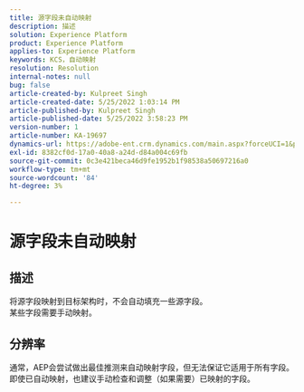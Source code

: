 ```yaml
---
title: 源字段未自动映射
description: 描述
solution: Experience Platform
product: Experience Platform
applies-to: Experience Platform
keywords: KCS，自动映射
resolution: Resolution
internal-notes: null
bug: false
article-created-by: Kulpreet Singh
article-created-date: 5/25/2022 1:03:14 PM
article-published-by: Kulpreet Singh
article-published-date: 5/25/2022 3:58:23 PM
version-number: 1
article-number: KA-19697
dynamics-url: https://adobe-ent.crm.dynamics.com/main.aspx?forceUCI=1&pagetype=entityrecord&etn=knowledgearticle&id=c91c2f02-2bdc-ec11-a7b6-0022480b05aa
exl-id: 8382cf0d-17a0-40a8-a24d-d84a004c69fb
source-git-commit: 0c3e421beca46d9fe1952b1f98538a50697216a0
workflow-type: tm+mt
source-wordcount: '84'
ht-degree: 3%

---
```


# 源字段未自动映射

## 描述

将源字段映射到目标架构时，不会自动填充一些源字段。
<br>某些字段需要手动映射。

## 分辨率


通常，AEP会尝试做出最佳推测来自动映射字段，但无法保证它适用于所有字段。 即使已自动映射，也建议手动检查和调整（如果需要）已映射的字段。
